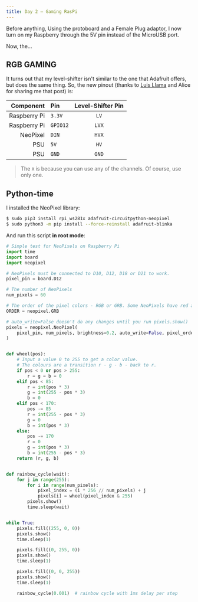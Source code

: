 ```yaml
---
title: Day 2 — Gaming RasPi
---
```


Before anything, Using the protoboard and a Female Plug adaptor, I now turn on my Raspberry through the 5V pin instead of the MicroUSB port.

Now, the...

## RGB GAMING

It turns out that my level-shifter isn't similar to the one that Adafruit offers, but does the same thing. So, the new pinout (thanks to [Luis Llama](https://www.luisllamas.es/arduino-level-shifter/) and Alice for sharing me that post) is:

|    Component | Pin      | Level-Shifter Pin |
| -----------: | :------- | :---------------: |
| Raspberry Pi | `3.3V`   |       `LV`        |
| Raspberry Pi | `GPIO12` |       `LVX`       |
|     NeoPixel | `DIN`    |       `HVX`       |
|          PSU | `5V`     |       `HV`        |
|          PSU | `GND`    |       `GND`       |

> The `X` is because you can use any of the channels. Of course, use only one.

## Python-time

I installed the NeoPixel library:
```bash
$ sudo pip3 install rpi_ws281x adafruit-circuitpython-neopixel
$ sudo python3 -m pip install --force-reinstall adafruit-blinka
```

And run this script **in root mode**:
```python
# Simple test for NeoPixels on Raspberry Pi
import time
import board
import neopixel

# NeoPixels must be connected to D10, D12, D18 or D21 to work.
pixel_pin = board.D12

# The number of NeoPixels
num_pixels = 60

# The order of the pixel colors - RGB or GRB. Some NeoPixels have red and green reversed!
ORDER = neopixel.GRB

# auto_write=False doesn't do any changes until you run pixels.show()
pixels = neopixel.NeoPixel(
    pixel_pin, num_pixels, brightness=0.2, auto_write=False, pixel_order=ORDER
)


def wheel(pos):
    # Input a value 0 to 255 to get a color value.
    # The colours are a transition r - g - b - back to r.
    if pos < 0 or pos > 255:
        r = g = b = 0
    elif pos < 85:
        r = int(pos * 3)
        g = int(255 - pos * 3)
        b = 0
    elif pos < 170:
        pos -= 85
        r = int(255 - pos * 3)
        g = 0
        b = int(pos * 3)
    else:
        pos -= 170
        r = 0
        g = int(pos * 3)
        b = int(255 - pos * 3)
    return (r, g, b)


def rainbow_cycle(wait):
    for j in range(255):
        for i in range(num_pixels):
            pixel_index = (i * 256 // num_pixels) + j
            pixels[i] = wheel(pixel_index & 255)
        pixels.show()
        time.sleep(wait)


while True:
    pixels.fill((255, 0, 0))
    pixels.show()
    time.sleep(1)

    pixels.fill((0, 255, 0))
    pixels.show()
    time.sleep(1)

    pixels.fill((0, 0, 255))
    pixels.show()
    time.sleep(1)

    rainbow_cycle(0.001)  # rainbow cycle with 1ms delay per step
```